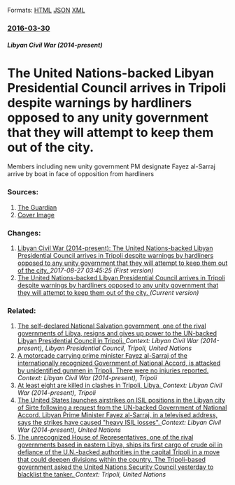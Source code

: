 
Formats: [HTML](/news/2016/03/30/the-united-nations-backed-libyan-presidential-council-arrives-in-tripoli-despite-warnings-by-hardliners-opposed-to-any-unity-government-that.html)  [JSON](/news/2016/03/30/the-united-nations-backed-libyan-presidential-council-arrives-in-tripoli-despite-warnings-by-hardliners-opposed-to-any-unity-government-that.json)  [XML](/news/2016/03/30/the-united-nations-backed-libyan-presidential-council-arrives-in-tripoli-despite-warnings-by-hardliners-opposed-to-any-unity-government-that.xml)  

### [2016-03-30](/news/2016/03/30/index.md)

##### Libyan Civil War (2014-present)
# The United Nations-backed Libyan Presidential Council arrives in Tripoli despite warnings by hardliners opposed to any unity government that they will attempt to keep them out of the city. 

Members including new unity government PM designate Fayez al-Sarraj arrive by boat in face of opposition from hardliners


### Sources:

1. [The Guardian](https://www.theguardian.com/world/2016/mar/30/libyan-presidential-council-unity-government-fayez-sarraj-tripoli)
1. [Cover Image](https://i.guim.co.uk/img/media/0d8abc4397ff14cc0fd3bb9d4fdeec36959ebf1a/0_211_3131_1878/master/3131.jpg?w=1200&amp;h=630&amp;q=55&amp;auto=format&amp;usm=12&amp;fit=crop&amp;crop=faces%2Centropy&amp;bm=normal&amp;ba=bottom%2Cleft&amp;blend64=aHR0cHM6Ly91cGxvYWRzLmd1aW0uY28udWsvMjAxNi8wNS8yNS9vdmVybGF5LWxvZ28tMTIwMC05MF9vcHQucG5n&amp;s=54667204ff8d73997f906a1c09167bdd)

### Changes:

1. [Libyan Civil War (2014-present): The United Nations-backed Libyan Presidential Council arrives in Tripoli despite warnings by hardliners opposed to any unity government that they will attempt to keep them out of the city. ](/news/2016/03/30/libyan-civil-war-2014-present-the-united-nations-backed-libyan-presidential-council-arrives-in-tripoli-despite-warnings-by-hardliners-o.md) _2017-08-27 03:45:25 (First version)_
1. [The United Nations-backed Libyan Presidential Council arrives in Tripoli despite warnings by hardliners opposed to any unity government that they will attempt to keep them out of the city. ](/news/2016/03/30/the-united-nations-backed-libyan-presidential-council-arrives-in-tripoli-despite-warnings-by-hardliners-opposed-to-any-unity-government-that.md) _(Current version)_

### Related:

1. [The self-declared National Salvation government, one of the rival governments of Libya, resigns and gives up power to the UN-backed Libyan Presidential Council in Tripoli. ](/news/2016/04/6/the-self-declared-national-salvation-government-one-of-the-rival-governments-of-libya-resigns-and-gives-up-power-to-the-un-backed-libyan-p.md) _Context: Libyan Civil War (2014-present), Libyan Presidential Council, Tripoli, United Nations_
2. [A motorcade carrying prime minister Fayez al-Sarraj of the internationally recognized Government of National Accord, is attacked by unidentified gunmen in Tripoli. There were no injuries reported. ](/news/2017/02/20/a-motorcade-carrying-prime-minister-fayez-al-sarraj-of-the-internationally-recognized-government-of-national-accord-is-attacked-by-unidenti.md) _Context: Libyan Civil War (2014-present), Tripoli_
3. [ At least eight are killed in clashes in Tripoli, Libya. ](/news/2016/12/2/at-least-eight-are-killed-in-clashes-in-tripoli-libya.md) _Context: Libyan Civil War (2014-present), Tripoli_
4. [The United States launches airstrikes on ISIL positions in the Libyan city of Sirte following a request from the UN-backed Government of National Accord. Libyan Prime Minister Fayez al-Sarraj, in a televised address, says the strikes have caused "heavy ISIL losses". ](/news/2016/08/1/the-united-states-launches-airstrikes-on-isil-positions-in-the-libyan-city-of-sirte-following-a-request-from-the-un-backed-government-of-nat.md) _Context: Libyan Civil War (2014-present), United Nations_
5. [The unrecognized House of Representatives, one of the rival governments based in eastern Libya, ships its first cargo of crude oil in defiance of the U.N.-backed authorities in the capital Tripoli in a move that could deepen divisions within the country. The Tripoli-based government asked the United Nations Security Council yesterday to blacklist the tanker. ](/news/2016/04/27/the-unrecognized-house-of-representatives-one-of-the-rival-governments-based-in-eastern-libya-ships-its-first-cargo-of-crude-oil-in-defian.md) _Context: Tripoli, United Nations_
